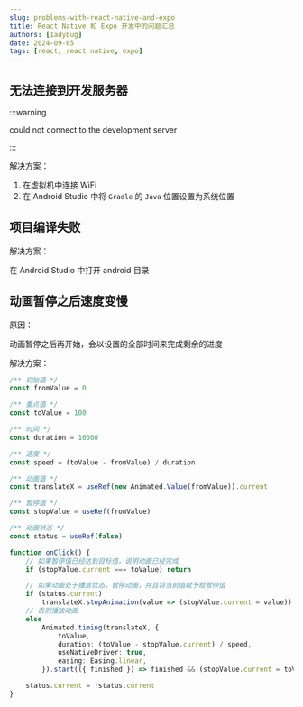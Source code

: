 ```yaml
---
slug: problems-with-react-native-and-expo
title: React Native 和 Expo 开发中的问题汇总
authors: [1adybug]
date: 2024-09-05
tags: [react, react native, expo]
---
```


## 无法连接到开发服务器

:::warning

could not connect to the development server

:::

解决方案：

1. 在虚拟机中连接 WiFi
2. 在 Android Studio 中将 `Gradle` 的 `Java` 位置设置为系统位置

## 项目编译失败

解决方案：

在 Android Studio 中打开 android 目录

## 动画暂停之后速度变慢

原因：

动画暂停之后再开始，会以设置的全部时间来完成剩余的进度

解决方案：

```typescript
/** 初始值 */
const fromValue = 0

/** 重点值 */
const toValue = 100

/** 时间 */
const duration = 10000

/** 速度 */
const speed = (toValue - fromValue) / duration

/** 动画值 */
const translateX = useRef(new Animated.Value(fromValue)).current

/** 暂停值 */
const stopValue = useRef(fromValue)

/** 动画状态 */
const status = useRef(false)

function onClick() {
    // 如果暂停值已经达到目标值，说明动画已经完成
    if (stopValue.current === toValue) return

    // 如果动画处于播放状态，暂停动画，并且将当前值赋予给暂停值
    if (status.current)
        translateX.stopAnimation(value => (stopValue.current = value))
    // 否则播放动画
    else
        Animated.timing(translateX, {
            toValue,
            duration: (toValue - stopValue.current) / speed,
            useNativeDriver: true,
            easing: Easing.linear,
        }).start(({ finished }) => finished && (stopValue.current = toValue))

    status.current = !status.current
}
```
